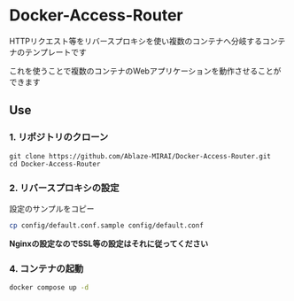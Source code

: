 # Docker-Access-Router

HTTPリクエスト等をリバースプロキシを使い複数のコンテナへ分岐するコンテナのテンプレートです

これを使うことで複数のコンテナのWebアプリケーションを動作させることができます

## Use

### 1. リポジトリのクローン

```
git clone https://github.com/Ablaze-MIRAI/Docker-Access-Router.git
cd Docker-Access-Router
```

### 2. リバースプロキシの設定

設定のサンプルをコピー

```sh
cp config/default.conf.sample config/default.conf
```

**Nginxの設定なのでSSL等の設定はそれに従ってください**

### 4. コンテナの起動

```sh
docker compose up -d
```
